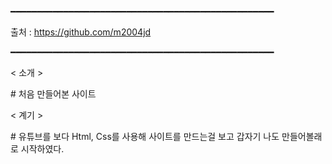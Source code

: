 ━━━━━━━━━━━━━━━━━━━━━━━━━━━━━━━━━━━━━━━━━━━━━━━━━━

출처 : https://github.com/m2004jd

━━━━━━━━━━━━━━━━━━━━━━━━━━━━━━━━━━━━━━━━━━━━━━━━━━

< 소개 >

\# 처음 만들어본 사이트

< 계기 >

\# 유튜브를 보다 Html, Css를 사용해 사이트를 만드는걸 보고 갑자기 나도 만들어볼래 로 시작하였다.
